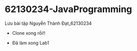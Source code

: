# 62130234-JavaProgramming
Lưu bài tập
Nguyễn Thành Đạt_62130234

- Clone xong rồi!!

- Đã làm xong Lab1
